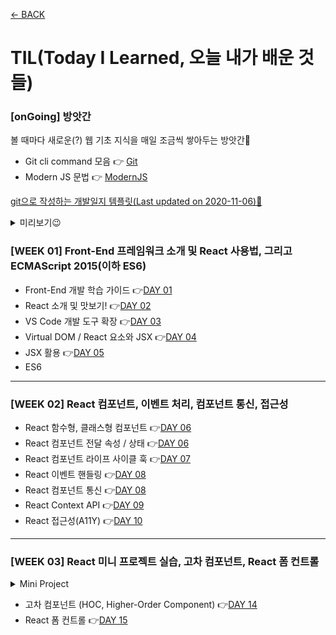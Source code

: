 [← BACK](../README.md)

# TIL(Today I Learned, 오늘 내가 배운 것들)

### [onGoing] 방앗간
볼 때마다 새로운(?) 웹 기초 지식을 매일 조금씩 쌓아두는 방앗간🦥 

- Git cli command 모음 👉 [Git](./git.md)
- Modern JS 문법 👉 [ModernJS](./modernJS.md)

[git으로 작성하는 개발일지 템플릿(Last updated on 2020-11-06)🦥](./template.md)

<details start>
<summary>미리보기😉</summary>

![git으로 작성하는 개발일지 템플릿](./assets/template.gif "git으로 작성하는 개발일지 템플릿")

- 한 눈에 목차가 보인다. 
    - 토글 적극 활용!😉 토글을 열기 전에는 목차가 한눈에 보이고, 토글을 열고 나면 세부 내용을 볼 수 있게 했다. 
- 큰 주제가 넘어갈 때마다 `divider`를 넣어 명료하게 표시하였다. 
- 내용의 성격을 구분하기 위해 이모지를 적극 활용하였다.
    - 질문은 ❓ 답변은 🤖 이해가 덜 된 개념은 🤯 귤 팁은 🍊     
</details> 

### [WEEK 01] Front-End 프레임워크 소개 및 React 사용법, 그리고 ECMAScript 2015(이하 ES6)

- Front-End 개발 학습 가이드 👉[DAY 01](./D01.md)
- React 소개 및 맛보기! 👉[DAY 02](./D02.md)
- VS Code 개발 도구 확장 👉[DAY 03](./D03.md)
- Virtual DOM / React 요소와 JSX 👉[DAY 04](./D04.md)
- JSX 활용 👉[DAY 05](./D05.md)
- ES6

---

### [WEEK 02] React 컴포넌트, 이벤트 처리, 컴포넌트 통신, 접근성

- React 함수형, 클래스형 컴포넌트 👉[DAY 06](./D06.md)
- React 컴포넌트 전달 속성 / 상태 👉[DAY 06](./D06.md)
- React 컴포넌트 라이프 사이클 훅 👉[DAY 07](./D07.md)
- React 이벤트 핸들링 👉[DAY 08](./D08.md)
- React 컴포넌트 통신 👉[DAY 08](./D08.md)
- React Context API 👉[DAY 09](./D09.md)
- React 접근성(A11Y) 👉[DAY 10](./D10.md)

---

### [WEEK 03] React 미니 프로젝트 실습, 고차 컴포넌트, React 폼 컨트롤

<details start>
<summary>Mini Project</summary>

👇[DAY 11](./D11.md)
- 프로젝트 시작하기 
- 문서 헤드 구성 
- 디렉토리 구성 
- 컴포넌트 구성 Part 1
    - 컴포넌트 등록 AppHeader, AppMain, GoToTop 
    - JSX 코드 정리 AppHeader, AppMain, GoToTop 
- 컴포넌트 구성 Part 2
    - 컴포넌트 추가 등록 AppHomeLink, AppNavigation, BeverageList, BeverageItem
    - 컴포넌트 스타일 검토 

---

👇[DAY 12](./D12.md)
- 컴포넌트 `props` 디자인
    - 컴포넌트 `props` 설계 `AppHomeLink`
    - 컴포넌트 `props` 설계 (`classnames` 라이브러리, `as` 속성 등)
- 컴포넌트 이벤트 핸들링 & 타임 컨트롤
- 리스트 렌더링 & 컨텍스트 Part 1

---

👇[DAY 13](./D13.md)
- 컴포넌트 접근성 개선
    - 키보드 접근성 설정 `ref`, `forwardRef`, `shouldComponentUpdate`
    - 컴포넌트 참조 전달(`forwardRef`)과 개발 도구에서 이름 표시 설정
- 리스트 렌더링 & 컨텍스트 Part 2
    - 컴포넌트 리스트 렌더링 + Context API `BeverageList`
    - 다이얼로그 인터랙션 `BeverageItem`
- 페이지 상단 스크롤 이동
    - 페이지 상단 이동 인터랙션 `GoToTop`
    - React 훅 활용 `useState`, `useEffect`

</details>
    
- 고차 컴포넌트 (HOC, Higher-Order Component) 👉[DAY 14](./D14.md)
- React 폼 컨트롤 👉[DAY 15](./D15.md)